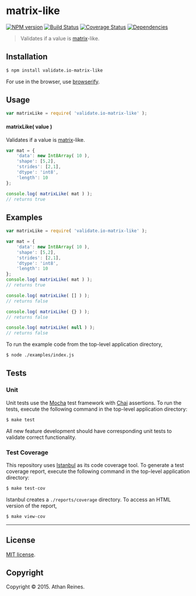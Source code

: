 matrix-like
===
[![NPM version][npm-image]][npm-url] [![Build Status][travis-image]][travis-url] [![Coverage Status][coveralls-image]][coveralls-url] [![Dependencies][dependencies-image]][dependencies-url]

> Validates if a value is [matrix](https://github.com/compute-io/matrix)-like.


## Installation

``` bash
$ npm install validate.io-matrix-like
```

For use in the browser, use [browserify](https://github.com/substack/node-browserify).


## Usage

``` javascript
var matrixLike = require( 'validate.io-matrix-like' );
```

#### matrixLike( value )

Validates if a value is [matrix](https://github.com/compute-io/matrix)-like.

``` javascript
var mat = {
	'data': new Int8Array( 10 ),
	'shape': [5,2],
	'strides': [2,1],
	'dtype': 'int8',
	'length': 10
};

console.log( matrixLike( mat ) );
// returns true
```


## Examples

``` javascript
var matrixLike = require( 'validate.io-matrix-like' );

var mat = {
	'data': new Int8Array( 10 ),
	'shape': [5,2],
	'strides': [2,1],
	'dtype': 'int8',
	'length': 10
};
console.log( matrixLike( mat ) );
// returns true

console.log( matrixLike( [] ) );
// returns false

console.log( matrixLike( {} ) );
// returns false

console.log( matrixLike( null ) );
// returns false
```

To run the example code from the top-level application directory,

``` bash
$ node ./examples/index.js
```


## Tests

### Unit

Unit tests use the [Mocha](http://mochajs.org) test framework with [Chai](http://chaijs.com) assertions. To run the tests, execute the following command in the top-level application directory:

``` bash
$ make test
```

All new feature development should have corresponding unit tests to validate correct functionality.


### Test Coverage

This repository uses [Istanbul](https://github.com/gotwarlost/istanbul) as its code coverage tool. To generate a test coverage report, execute the following command in the top-level application directory:

``` bash
$ make test-cov
```

Istanbul creates a `./reports/coverage` directory. To access an HTML version of the report,

``` bash
$ make view-cov
```


---
## License

[MIT license](http://opensource.org/licenses/MIT). 


## Copyright

Copyright &copy; 2015. Athan Reines.


[npm-image]: http://img.shields.io/npm/v/validate.io-matrix-like.svg
[npm-url]: https://npmjs.org/package/validate.io-matrix-like

[travis-image]: http://img.shields.io/travis/validate-io/matrix-like/master.svg
[travis-url]: https://travis-ci.org/validate-io/matrix-like

[coveralls-image]: https://img.shields.io/coveralls/validate-io/matrix-like/master.svg
[coveralls-url]: https://coveralls.io/r/validate-io/matrix-like?branch=master

[dependencies-image]: http://img.shields.io/david/validate-io/matrix-like.svg
[dependencies-url]: https://david-dm.org/validate-io/matrix-like

[dev-dependencies-image]: http://img.shields.io/david/dev/validate-io/matrix-like.svg
[dev-dependencies-url]: https://david-dm.org/dev/validate-io/matrix-like

[github-issues-image]: http://img.shields.io/github/issues/validate-io/matrix-like.svg
[github-issues-url]: https://github.com/validate-io/matrix-like/issues
